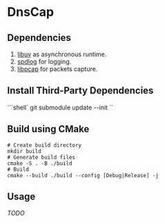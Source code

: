 # DnsCap

## Dependencies

1. [libuv](https://libuv.org/) as asynchronous runtime.
2. [spdlog](https://github.com/gabime/spdlog) for logging.
3. [libpcap](https://www.tcpdump.org/) for packets capture.

## Install Third-Party Dependencies

```shell`
git submodule update --init
``

## Build using CMake

```shell
# Create build directory
mkdir build
# Generate build files
cmake -S . -B ./build
# Build
cmake --build ./build --config [Debug|Release] -j
```

## Usage

_TODO_

